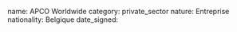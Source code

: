 name: APCO Worldwide
category: private_sector
nature:  Entreprise
nationality: Belgique
date_signed:
    